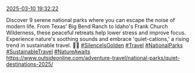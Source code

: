 [2025-03-10 19:32:22](https://mstdn.social/@hill_wanderer/114139800728754492)

Discover 9 serene national parks where you can escape the noise of modern life. From Texas&#39; Big Bend Ranch to Idaho&#39;s Frank Church Wilderness, these peaceful retreats help lower stress and improve focus. Experience nature&#39;s soothing sounds and embrace &#39;quiet-cations,&#39; a rising trend in sustainable travel. 🌳🍃 <a href="https://mstdn.social/tags/SilenceIsGolden" class="mention hashtag" rel="tag">#SilenceIsGolden</a> <a href="https://mstdn.social/tags/Travel" class="mention hashtag" rel="tag">#Travel</a> <a href="https://mstdn.social/tags/NationalParks" class="mention hashtag" rel="tag">#NationalParks</a> <a href="https://mstdn.social/tags/SustainableTravel" class="mention hashtag" rel="tag">#SustainableTravel</a> <a href="https://mstdn.social/tags/NatureAwaits" class="mention hashtag" rel="tag">#NatureAwaits</a> <a href="https://www.outsideonline.com/adventure-travel/national-parks/quiet-destinations-2025/" target="_blank" rel="nofollow noopener noreferrer" translate="no">https://www.outsideonline.com/adventure-travel/national-parks/quiet-destinations-2025/</a>